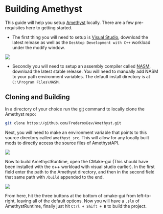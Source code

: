 # Building Amethyst

This guide will help you setup [Amethyst](https://github.com/FrederoxDev/Amethyst) locally. There are a few pre-requisites here to getting started.

- The first thing you will need to setup is [Visual Studio](https://visualstudio.microsoft.com/vs/community/), download the latest release as well as the `Desktop Development with C++` workload under the modify window.

![](/amethyst/setup-dev-env/required_workloads.png)

- Secondly you will need to setup an assembly compiler called [NASM](https://nasm.us/), download the latest stable release. You will need to manually add NASM to your path environment variables. The default install directory is at `C:\Program Files\NASM`.

## Cloning and Building

In a directory of your choice run the [git](https://git-scm.com/downloads) command to locally clone the Amethyst repo:
```sh
git clone https://github.com/FrederoxDev/Amethyst.git
```

Next, you will need to make an environment variable that points to this source directory called `amethyst_src`. This will allow for any locally built mods to directly access the source files of AmethystAPI.

![](/amethyst/setup-dev-env/amethyst_env.png)

Now to build AmethystRuntime, open the CMake-gui (This should have been installed with the c++ workload with visual studio earlier). In the first field enter the path to the Amethyst directory, and then in the second field that same path with `/build` appended to the end.

![](/amethyst/setup-dev-env/amethyst_path.png) 

From here, hit the three buttons at the bottom of cmake-gui from left-to-right, leaving all of the default options. Now you will have a `.sln` of AmethystRuntime, finally just hit `Ctrl + Shift + B` to build the project.
